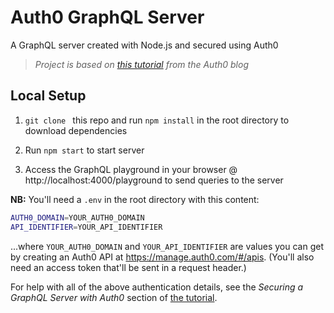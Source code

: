 # Auth0 GraphQL Server
A GraphQL server created with Node.js and secured using Auth0

> _Project is based on [this tutorial](https://auth0.com/blog/build-and-secure-a-graphql-server-with-node-js/) from the Auth0 blog_

## Local Setup

1. `git clone ` this repo and run `npm install` in the root directory to download dependencies

2. Run `npm start` to start server

3. Access the GraphQL playground in your browser @ http://localhost:4000/playground to send queries to the server

__NB:__ You'll need a `.env` in the root directory with this content:
```bash
AUTH0_DOMAIN=YOUR_AUTH0_DOMAIN
API_IDENTIFIER=YOUR_API_IDENTIFIER
```
...where `YOUR_AUTH0_DOMAIN` and `YOUR_API_IDENTIFIER` are values you can get by creating an Auth0 API at https://manage.auth0.com/#/apis. (You'll also need an access token that'll be sent in a request header.)

For help with all of the above authentication details, see the _Securing a GraphQL Server with Auth0_ section of [the tutorial](https://auth0.com/blog/build-and-secure-a-graphql-server-with-node-js/).